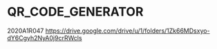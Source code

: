 # QR_CODE_GENERATOR
2020A1R047
 https://drive.google.com/drive/u/1/folders/1Zk66MDsxyo-dY6Cgyh2NyA0j9crRWcls
